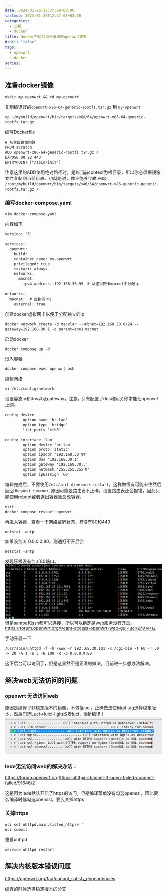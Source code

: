 ```yaml
---
date: 2024-01-26T12:37:08+08:00
lastmod: 2024-01-26T12:37:08+08:00
categories:
  - 玩机
  - docker
title: docker中运行自己编译的openwrt镜像
draft: "false"
tags:
  - openwrt
  - docker
series:
---
```

## 准备docker镜像
```
mkdir my-openwrt && cd my-openwrt
```

复制编译好的`openwrt-x86-64-generic-rootfs.tar.gz` 到 `my-openwrt`

```
cp ~/mybuild/openwrt/bin/targets/x86/64/openwrt-x86-64-generic-rootfs.tar.gz .
```

编写Dockerfile
```
# 从空白镜像创建
FROM scratch
ADD openwrt-x86-64-generic-rootfs.tar.gz /
EXPOSE 80 22 443
ENTRYPOINT ["/sbin/init"]
```
注意这里的ADD使用绝对路径时，是以当前context为根目录，所以你必须把镜像文件复制到当前目录，也就是说，你不能够写成 `#ADD /root/mybuild/openwrt/bin/targets/x86/64/openwrt-x86-generic-generic-rootfs.tar.gz /`

### 编写docker-compose.yaml
```
vim docker-compose.yaml
```
内容如下
```
version: '3'

services:
  openwrt:
    build: .
    container_name: my-openwrt
    privileged: true
    restart: always
    networks:
      macnet:
        ipv4_address: 192.168.30.99  # 从虚拟网卡macnet中分配ip

networks:
  macnet:  # 虚拟网卡1
    external: true

```

创建docker虚拟网卡以便于分配独立的ip
```
docker network create -d macvlan --subnet=192.168.30.0/24 --gateway=192.168.30.1 -o parent=eno1 macnet
```

启动docker
```
docker compose up -d
```

进入容器
```
docker compose exec openwrt ash
```

编辑网络
```
vi /etc/config/network
```

设置静态ip和dns以及gateway，注意，只有配置了dns和网关你才能让openwrt上网。
```
config device                                  
        option name 'br-lan'
        option type 'bridge'
        list ports 'eth0'   
                            
config interface 'lan'   
        option device 'br-lan'
        option proto 'static' 
        option ipaddr '192.168.30.99'
        option dns '192.168.30.1'    
        option gateway '192.168.30.1'
        option netmask '255.255.255.0'
        option ip6assign '60'  

```
编辑完成后，不要使用`/etc/init.d/network restart`，这样做很有可能卡住然后返回 `Request timeout`, 原因可能是路由表不正确，设置路由表还会报错，因此只能使用reboot或者退出容器重启改容器。
```
exit
docker compose restart openwrt
```

再进入容器，查看一下网络监听状态，有没有80和443
```
netstat -antp
```



如果没监听 0.0.0.0:80，则遇打不开后台
```
netstat -antp
```
发现压根没有监听80端口。
![](Pasted%20image%2020240126123813.png)
但是samba和ssh都可以连接，所以可以确定是web服务没有开启。
https://forum.openwrt.org/t/cant-access-openwrt-web-gui-luci/27914/12

手动开启一下
```
/usr/sbin/uhttpd -f -h /www -r 192.168.30.101 -x /cgi-bin -t 60 -T 30 -k 20 -A 1 -n 3 -N 100 -R -p 0.0.0.0:80
```
这下后台可以访问了，但是这显然不是正确的做法，目前进一步想办法解决。


## 解决web无法访问的问题 
### openwrt 无法访问web
原因是编译了非稳定版本的镜像，不包括luci，正确做法使用git tag选择稳定版本，然后勾选Luci->luici-light或者luci，重新编译！
![](Pasted%20image%2020240126162654.png)

### lede无法访问web的解决办法：
https://forum.openwrt.org/t/luci-uhttpd-channel-3-open-failed-connect-failed/91646/2

这是因为lede默认开启了https的访问，但是编译菜单没有勾选openssl，因此要么编译时候勾选openssl，要么关掉https

### 关掉https
```
uci set uhttpd.main.listen_https=''
uci commit
```
重启uhttpd
```
service uhttpd restart
```


## 解决内核版本错误问题
https://openwrt.org/faq/cannot_satisfy_dependencies

编译的时候选择稳定版本的分支